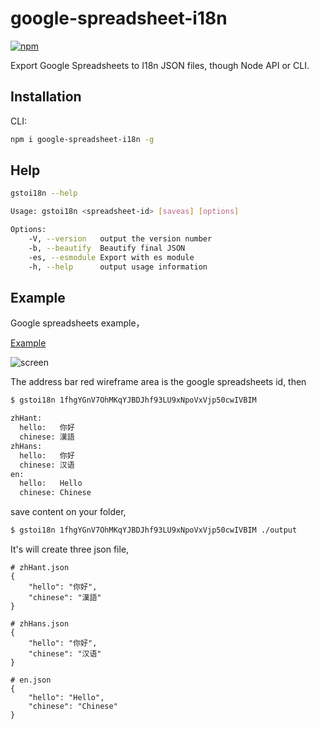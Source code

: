 # google-spreadsheet-i18n

[![npm](https://img.shields.io/npm/v/npm.svg)](https://www.npmjs.com/package/google-spreadsheet-i18n)

Export Google Spreadsheets to I18n JSON files, though Node API or CLI.

## Installation

CLI:

```bash
npm i google-spreadsheet-i18n -g
```

## Help

```bash
gstoi18n --help

Usage: gstoi18n <spreadsheet-id> [saveas] [options]

Options:
    -V, --version   output the version number
    -b, --beautify  Beautify final JSON
    -es, --esmodule Export with es module
    -h, --help      output usage information
```

## Example

Google spreadsheets example，

[Example](https://docs.google.com/spreadsheets/d/e/2PACX-1vSkv8H8ErzHJ1fUT2agNVJDGsPI7n96m8v3jF9-2Ss6dVeExu5SVGVajOrJooZgiTHMWZsgbx-8S-tz/pubhtml)

![screen](https://ws1.sinaimg.cn/large/006tNc79gy1fpzc25oyr7j31ck0hi76v.jpg)

The address bar red wireframe area is the google spreadsheets id, then

```bash
$ gstoi18n 1fhgYGnV7OhMKqYJBDJhf93LU9xNpoVxVjp50cwIVBIM

zhHant:
  hello:   你好
  chinese: 漢語
zhHans:
  hello:   你好
  chinese: 汉语
en:
  hello:   Hello
  chinese: Chinese
```

save content on your folder,

```bash
$ gstoi18n 1fhgYGnV7OhMKqYJBDJhf93LU9xNpoVxVjp50cwIVBIM ./output
```

It's will create three json file,

```
# zhHant.json
{
    "hello": "你好",
    "chinese": "漢語"
}
```

```
# zhHans.json
{
    "hello": "你好",
    "chinese": "汉语"
}
```

```
# en.json
{
    "hello": "Hello",
    "chinese": "Chinese"
}
```

